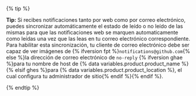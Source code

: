 {% tip %}

**Tip:** Si recibes notificaciones tanto por web como por correo electrónico, puedes sincronizar automáticamente el estado de leído o no leído de las mismas para que las notificaciones web se marquen automaticamente como leídas una vez que las leas en tu correo electrónico correspondiente. Para habilitar esta sincronización, tu cliente de correo electrónico debe ser capaz de ver imágenes de {% ifversion fpt %}`notifications@github.com`{% else %}la dirección de correo electrónico de `no-reply` {% ifversion ghae %}para tu nombre de host de {% data variables.product.product_name %}{% elsif ghes %}para {% data variables.product.product_location %}, el cual configura tu administrador de sitio{% endif %}{% endif %}.

{% endtip %}

